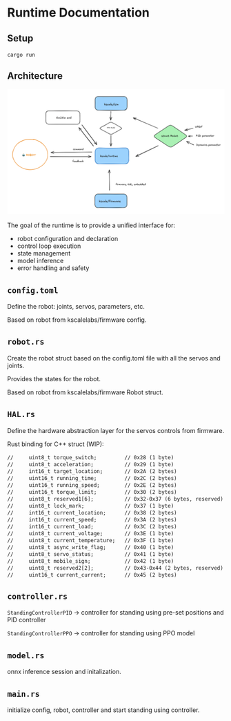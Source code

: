 # Runtime Documentation
## Setup

```
cargo run
```


## Architecture
<img src="public/runtime.png" alt="Runtime Architecture">

The goal of the runtime is to provide a unified interface for:
- robot configuration and declaration
- control loop execution
- state management
- model inference
- error handling and safety



## `config.toml`
Define the robot: joints, servos, parameters, etc.

Based on robot from kscalelabs/firmware config.

## `robot.rs`
Create the robot struct based on the config.toml file with all the servos and joints.

Provides the states for the robot.

Based on robot from kscalelabs/firmware Robot struct.


## `HAL.rs`

Define the hardware abstraction layer for the servos controls from firmware.

Rust binding for C++ struct (WIP):

```
//     uint8_t torque_switch;         // 0x28 (1 byte)
//     uint8_t acceleration;          // 0x29 (1 byte)
//     int16_t target_location;       // 0x2A (2 bytes)
//     uint16_t running_time;         // 0x2C (2 bytes)
//     uint16_t running_speed;        // 0x2E (2 bytes)
//     uint16_t torque_limit;         // 0x30 (2 bytes)
//     uint8_t reserved1[6];          // 0x32-0x37 (6 bytes, reserved)
//     uint8_t lock_mark;             // 0x37 (1 byte)
//     int16_t current_location;      // 0x38 (2 bytes)
//     int16_t current_speed;         // 0x3A (2 bytes)
//     int16_t current_load;          // 0x3C (2 bytes)
//     uint8_t current_voltage;       // 0x3E (1 byte)
//     uint8_t current_temperature;   // 0x3F (1 byte)
//     uint8_t async_write_flag;      // 0x40 (1 byte)
//     uint8_t servo_status;          // 0x41 (1 byte)
//     uint8_t mobile_sign;           // 0x42 (1 byte)
//     uint8_t reserved2[2];          // 0x43-0x44 (2 bytes, reserved)
//     uint16_t current_current;      // 0x45 (2 bytes)
```


## `controller.rs`
`StandingControllerPID` -> controller for standing using pre-set positions and PID controller

`StandingControllerPPO` -> controller for standing using PPO model 

## `model.rs`
onnx inference session and initalization.

## `main.rs`
initialize config, robot, controller and start standing using controller.















